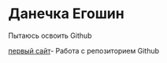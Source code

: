 # Данечка Егошин
Пытаюсь освоить Github

[первый сайт](https://danich-xyanich.github.io/index.html)- Работа с репозиторием Github
